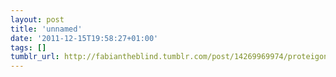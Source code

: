 ```yaml
---
layout: post
title: 'unnamed'
date: '2011-12-15T19:58:27+01:00'
tags: []
tumblr_url: http://fabiantheblind.tumblr.com/post/14269969974/proteigon-by-burayan
---
```

